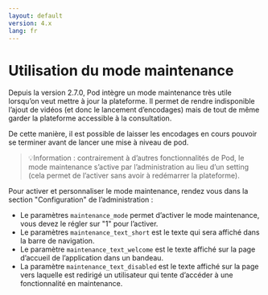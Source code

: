 ```yaml
---
layout: default
version: 4.x
lang: fr
---
```


# Utilisation du mode maintenance

Depuis la version 2.7.0, Pod intègre un mode maintenance très utile lorsqu’on veut mettre à jour la plateforme. Il permet de rendre indisponible l’ajout de vidéos (et donc le lancement d’encodages) mais de tout de même garder la plateforme accessible à la consultation.

De cette manière, il est possible de laisser les encodages en cours pouvoir se terminer avant de lancer une mise à niveau de pod.

> 💡Information : contrairement à d’autres fonctionnalités de Pod, le mode maintenance s’active par l’administration au lieu d’un setting (cela permet de l’activer sans avoir à redémarrer la plateforme).

Pour activer et personnaliser le mode maintenance, rendez vous dans la section "Configuration" de l’administration :

- Le paramètres `maintenance_mode` permet d’activer le mode maintenance, vous devez le régler sur "1" pour l’activer.
- Le paramètres `maintenance_text_short` est le texte qui sera affiché dans la barre de navigation.
- Le paramètre `maintenance_text_welcome` est le texte affiché sur la page d’accueil de l’application dans un bandeau.
- La paramètre `maintenance_text_disabled` est le texte affiché sur la page vers laquelle est redirigé un utilisateur qui tente d’accéder à une fonctionnalité en maintenance.
